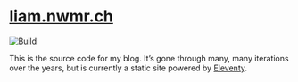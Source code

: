 # [liam.nwmr.ch](https://liam.nwmr.ch)

[![Build](https://github.com/liamnewmarch/blog/actions/workflows/build.yaml/badge.svg)](https://github.com/liamnewmarch/blog/actions/workflows/build.yaml)

This is the source code for my blog. It’s gone through many, many iterations over the years, but is currently a static site powered by [Eleventy](https://www.11ty.dev).

